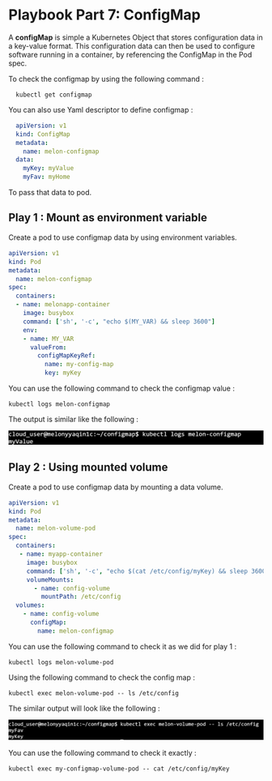 # Playbook Part 7: ConfigMap

A **configMap** is simple a Kubernetes Object that stores configuration data in a key-value format. This configuration data can then be used to configure software running in a container, by referencing the ConfigMap in the Pod spec. 

To check the configmap by using the following command :

      kubectl get configmap

You can also use Yaml descriptor to define configmap : 

```yaml
  apiVersion: v1
  kind: ConfigMap
  metadata:
    name: melon-configmap
  data:
    myKey: myValue
    myFav: myHome
 ```

 To pass that data to pod. 

 ## Play 1 : Mount as environment variable

Create a pod to use configmap data by using environment variables. 

```yaml
apiVersion: v1
kind: Pod
metadata:
  name: melon-configmap
spec:
  containers:
  - name: melonapp-container
    image: busybox
    command: ['sh', '-c', "echo $(MY_VAR) && sleep 3600"]
    env:
    - name: MY_VAR
      valueFrom:
        configMapKeyRef:
          name: my-config-map
          key: myKey
 ```

You can use the following command to check the configmap value : 
    
    kubectl logs melon-configmap

The output is similar like the following : 

<img src="screenshots/ConfigMap output env.PNG" alt="solution diagram" width="800px"/>

 ## Play 2 : Using mounted volume

 Create a pod to use configmap data by mounting a data volume.

```yaml
apiVersion: v1
kind: Pod
metadata:
  name: melon-volume-pod
spec:
  containers:
   - name: myapp-container
     image: busybox
     command: ['sh', '-c', "echo $(cat /etc/config/myKey) && sleep 3600"]
     volumeMounts:
       - name: config-volume
         mountPath: /etc/config
  volumes:
    - name: config-volume
      configMap:
        name: melon-configmap
 ```

 You can use the following command to check it as we did for play 1 :

    kubectl logs melon-volume-pod

 Using the following command to check the config map : 

    kubectl exec melon-volume-pod -- ls /etc/config

The similar output will look like the following : 

<img src="screenshots/ConfigMap output.PNG" alt="solution diagram" width="800px"/>

You can use the following command to check it exactly :

    kubectl exec my-configmap-volume-pod -- cat /etc/config/myKey